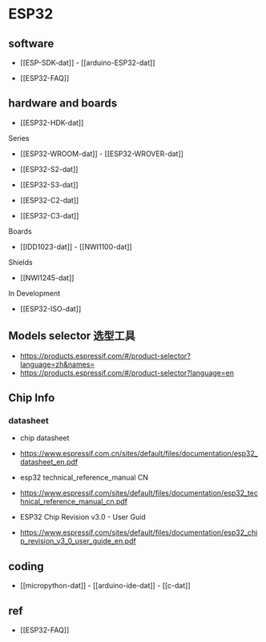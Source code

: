 

# ESP32 

## software 

- [[ESP-SDK-dat]] - [[arduino-ESP32-dat]]

- [[ESP32-FAQ]]


## hardware and boards 

- [[ESP32-HDK-dat]] 

Series 

- [[ESP32-WROOM-dat]] - [[ESP32-WROVER-dat]]

- [[ESP32-S2-dat]] 
- [[ESP32-S3-dat]]
- [[ESP32-C2-dat]] 
- [[ESP32-C3-dat]]



Boards 
- [[IDD1023-dat]] - [[NWI1100-dat]]

Shields 
- [[NWI1245-dat]]

In Development
- [[ESP32-ISO-dat]]


## Models selector 选型工具 
- https://products.espressif.com/#/product-selector?language=zh&names=
- https://products.espressif.com/#/product-selector?language=en


## Chip Info 

### datasheet

- chip datasheet
- https://www.espressif.com.cn/sites/default/files/documentation/esp32_datasheet_en.pdf

- esp32 technical_reference_manual CN
- https://www.espressif.com/sites/default/files/documentation/esp32_technical_reference_manual_cn.pdf

- ESP32 Chip Revision v3.0 - User Guid
- https://www.espressif.com/sites/default/files/documentation/esp32_chip_revision_v3_0_user_guide_en.pdf


## coding 

- [[micropython-dat]] - [[arduino-ide-dat]] - [[c-dat]]

## ref 

- [[ESP32-FAQ]]